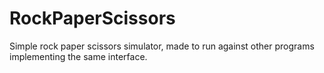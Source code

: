 RockPaperScissors
=================

Simple rock paper scissors simulator, made to run against other programs implementing the same interface.
